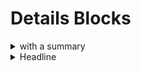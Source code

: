 # Details Blocks

<details>
<summary>with a summary</summary>
some more text with a summary
</details>

<details>
<summary>  Headline  </summary>
  Breaking News! The Earth is round. ;-)
</details>